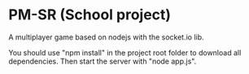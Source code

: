 PM-SR (School project)
======================

A multiplayer game based on nodejs with the socket.io lib.

You should use "npm install" in the project root folder to download all dependencies.
Then start the server with "node app.js".
